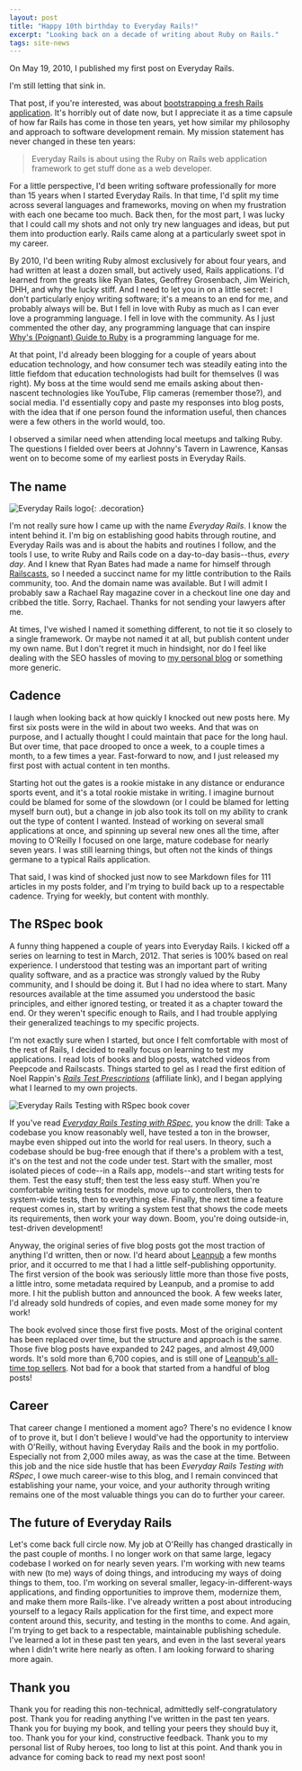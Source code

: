```yaml
---
layout: post
title: "Happy 10th birthday to Everyday Rails!"
excerpt: "Looking back on a decade of writing about Ruby on Rails."
tags: site-news
---
```


On May 19, 2010, I published my first post on Everyday Rails.

I'm still letting that sink in.

That post, if you're interested, was about [bootstrapping a fresh Rails application]. It's horribly out of date now, but I appreciate it as a time capsule of how far Rails has come in those ten years, yet how similar my philosophy and approach to software development remain. My mission statement has never changed in these ten years:

<blockquote class="mt-5 bg-gray-100 rounded-lg p-5 text-xl italic leading-tight">
  Everyday Rails is about using the Ruby on Rails web application framework to get stuff done as a web developer.
</blockquote>

For a little perspective, I'd been writing software professionally for more than 15 years when I started Everyday Rails. In that time, I'd split my time across several languages and frameworks, moving on when my frustration with each one became too much. Back then, for the most part, I was lucky that I could call my shots and not only try new languages and ideas, but put them into production early. Rails came along at a particularly sweet spot in my career.

By 2010, I'd been writing Ruby almost exclusively for about four years, and had written at least a dozen small, but actively used, Rails applications. I'd learned from the greats like Ryan Bates, Geoffrey Grosenbach, Jim Weirich, DHH, and why the lucky stiff. And I need to let you in on a little secret: I don't particularly enjoy writing software; it's a means to an end for me, and probably always will be. But I fell in love with Ruby as much as I can ever love a programming language. I fell in love with the community. As I just commented the other day, any programming language that can inspire [Why's (Poignant) Guide to Ruby] is a programming language for me.

At that point, I'd already been blogging for a couple of years about education technology, and how consumer tech was steadily eating into the little fiefdom that education technologists had built for themselves (I was right). My boss at the time would send me emails asking about then-nascent technologies like YouTube, Flip cameras (remember those?), and social media. I'd essentially copy and paste my responses into blog posts, with the idea that if one person found the information useful, then chances were a few others in the world would, too.

I observed a similar need when attending local meetups and talking Ruby. The questions I fielded over beers at Johnny's Tavern in Lawrence, Kansas went on to become some of my earliest posts in Everyday Rails.

## The name

![Everyday Rails logo](/images/logo-square.png){: .decoration}

I'm not really sure how I came up with the name _Everyday Rails_. I know the intent behind it. I'm big on establishing good habits through routine, and Everyday Rails was and is about the habits and routines I follow, and the tools I use, to write Ruby and Rails code on a day-to-day basis--thus, _every day_. And I knew that Ryan Bates had made a name for himself through [Railscasts], so I needed a succinct name for my little contribution to the Rails community, too. And the domain name was available. But I will admit I probably saw a Rachael Ray magazine cover in a checkout line one day and cribbed the title. Sorry, Rachael. Thanks for not sending your lawyers after me.

At times, I've wished I named it something different, to not tie it so closely to a single framework. Or maybe not named it at all, but publish content under my own name. But I don't regret it much in hindsight, nor do I feel like dealing with the SEO hassles of moving to [my personal blog] or something more generic.

## Cadence

I laugh when looking back at how quickly I knocked out new posts here. My first six posts were in the wild in about two weeks. And that was on purpose, and I actually thought I could maintain that pace for the long haul. But over time, that pace drooped to once a week, to a couple times a month, to a few times a year. Fast-forward to now, and I just released my first post with actual content in ten months.

Starting hot out the gates is a rookie mistake in any distance or endurance sports event, and it's a total rookie mistake in writing. I imagine burnout could be blamed for some of the slowdown (or I could be blamed for letting myself burn out), but a change in job also took its toll on my ability to crank out the type of content I wanted. Instead of working on several small applications at once, and spinning up several new ones all the time, after moving to O'Reilly I focused on one large, mature codebase for nearly seven years. I was still learning things, but often not the kinds of things germane to a typical Rails application.

That said, I was kind of shocked just now to see Markdown files for 111 articles in my posts folder, and I'm trying to build back up to a respectable cadence. Trying for weekly, but content with monthly.

## The RSpec book

A funny thing happened a couple of years into Everyday Rails. I kicked off a series on learning to test in March, 2012. That series is 100% based on real experience. I understood that testing was an important part of writing quality software, and as a practice was strongly valued by the Ruby community, and I should be doing it. But I had no idea where to start. Many resources available at the time assumed you understood the basic principles, and either ignored testing, or treated it as a chapter toward the end. Or they weren't specific enough to Rails, and I had trouble applying their generalized teachings to my specific projects.

I'm not exactly sure when I started, but once I felt comfortable with most of the rest of Rails, I decided to really focus on learning to test my applications. I read lots of books and blog posts, watched videos from Peepcode and Railscasts. Things started to gel as I read the first edition of Noel Rappin's _[Rails Test Prescriptions]_ (affiliate link), and I began applying what I learned to my own projects.

<img src="/images/rspec_book_large.jpg" class="float-right border shadow ml-5 mb-5" alt="Everyday Rails Testing with RSpec book cover" />

If you've read _[Everyday Rails Testing with RSpec]_, you know the drill: Take a codebase you know reasonably well, have tested a ton in the browser, maybe even shipped out into the world for real users. In theory, such a codebase should be bug-free enough that if there's a problem with a test, it's on the test and not the code under test. Start with the smaller, most isolated pieces of code--in a Rails app, models--and start writing tests for them. Test the easy stuff; then test the less easy stuff. When you're comfortable writing tests for models, move up to controllers, then to system-wide tests, then to everything else. Finally, the next time a feature request comes in, start by writing a system test that shows the code meets its requirements, then work your way down. Boom, you're doing outside-in, test-driven development!

Anyway, the original series of five blog posts got the most traction of anything I'd written, then or now. I'd heard about [Leanpub] a few months prior, and it occurred to me that I had a little self-publishing opportunity. The first version of the book was seriously little more than those five posts, a little intro, some metadata required by Leanpub, and a promise to add more. I hit the publish button and announced the book. A few weeks later, I'd already sold hundreds of copies, and even made some money for my work!

The book evolved since those first five posts. Most of the original content has been replaced over time, but the structure and approach is the same. Those five blog posts have expanded to 242 pages, and almost 49,000 words. It's sold more than 6,700 copies, and is still one of [Leanpub's all-time top sellers]. Not bad for a book that started from a handful of blog posts!

## Career

That career change I mentioned a moment ago? There's no evidence I know of to prove it, but I don't believe I would've had the opportunity to interview with O'Reilly, without having Everyday Rails and the book in my portfolio. Especially not from 2,000 miles away, as was the case at the time. Between this job and the nice side hustle that has been _Everyday Rails Testing with RSpec_, I owe much career-wise to this blog, and I remain convinced that establishing your name, your voice, and your authority through writing remains one of the most valuable things you can do to further your career.

## The future of Everyday Rails

Let's come back full circle now. My job at O'Reilly has changed drastically in the past couple of months. I no longer work on that same large, legacy codebase I worked on for nearly seven years. I'm working with new teams with new (to me) ways of doing things, and introducing my ways of doing things to them, too. I'm working on several smaller, legacy-in-different-ways applications, and finding opportunities to improve them, modernize them, and make them more Rails-like. I've already written a post about introducing yourself to a legacy Rails application for the first time, and expect more content around this, security, and testing in the months to come. And again, I'm trying to get back to a respectable, maintainable publishing schedule. I've learned a lot in these past ten years, and even in the last several years when I didn't write here nearly as often. I am looking forward to sharing more again.

## Thank you

Thank you for reading this non-technical, admittedly self-congratulatory post. Thank you for reading anything I've written in the past ten years. Thank you for buying my book, and telling your peers they should buy it, too. Thank you for your kind, constructive feedback. Thank you to my personal list of Ruby heroes, too long to list at this point. And thank you in advance for coming back to read my next post soon!

[bootstrapping a fresh Rails application]: https://everydayrails.com/2010/05/19/bootstrapping-a-rails-app.html
[Why's (Poignant) Guide to Ruby]: https://poignant.guide
[my personal blog]: https://www.aaronsumner.com
[Railscasts]: https://railscasts.com
[my personal blog]: https://www.aaronsumner.com
[Rails Test Prescriptions]: https://amzn.to/36fKQyy
[Everyday Rails Testing with RSpec]: https://leanpub.com/everydayrailsrspec
[Leanpub]: https://leanpub.com
[Leanpub's all-time top sellers]: https://leanpub.com/bookstore/book?sort=lifetime_earnings
